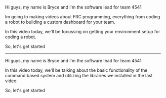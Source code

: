 Hi guys, my name is Bryce and i'm the software lead for team 4541

Im going to making videos about FRC programming, everything from coding a robot to building a custom dashboard for your team.

In this video today, we'll be focussing on getting your environment setup for coding a robot.

So, let's get started

---

Hi guys, my name is Bryce and i'm the software lead for team 4541

In this video today, we'll be talking about the basic functionality of the command based system and utilizing the libraries we installed in the last video

So, let's get started
